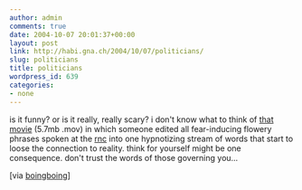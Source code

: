 ```yaml
---
author: admin
comments: true
date: 2004-10-07 20:01:37+00:00
layout: post
link: http://habi.gna.ch/2004/10/07/politicians/
slug: politicians
title: politicians
wordpress_id: 639
categories:
- none
---
```


is it funny? or is it really, really scary?
i don't know what to think of [that movie](http://home.earthlink.net/~houval/gopconstrm.mov) (5.7mb .mov) in which someone edited all fear-inducing flowery phrases spoken at the [rnc](http://www.rncnotwelcome.org/) into one hypnotizing stream of words that start to loose the connection to reality.
think for yourself might be one consequence. don't trust the words of those governing you...

[via [boingboing](http://www.boingboing.net/2004/10/07/gop_fearphrase_video.html)]
